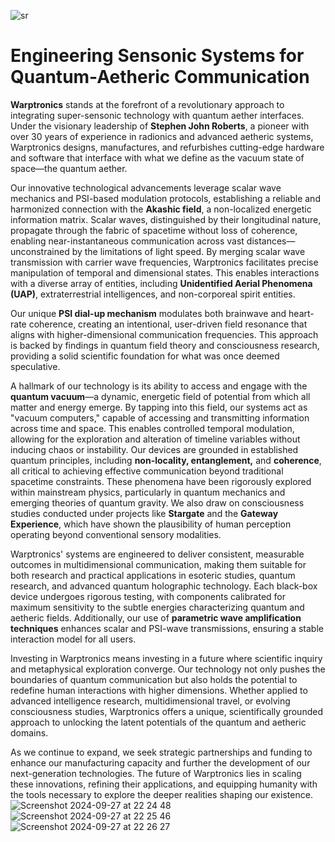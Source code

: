 ![sr](https://github.com/user-attachments/assets/fa6331f2-84c8-4a20-b2b5-9ce20e4b1ab1)
# Engineering Sensonic Systems for Quantum-Aetheric Communication

**Warptronics** stands at the forefront of a revolutionary approach to integrating super-sensonic technology with quantum aether interfaces. Under the visionary leadership of **Stephen John Roberts**, a pioneer with over 30 years of experience in radionics and advanced aetheric systems, Warptronics designs, manufactures, and refurbishes cutting-edge hardware and software that interface with what we define as the vacuum state of space—the quantum aether.

Our innovative technological advancements leverage scalar wave mechanics and PSI-based modulation protocols, establishing a reliable and harmonized connection with the **Akashic field**, a non-localized energetic information matrix. Scalar waves, distinguished by their longitudinal nature, propagate through the fabric of spacetime without loss of coherence, enabling near-instantaneous communication across vast distances—unconstrained by the limitations of light speed. By merging scalar wave transmission with carrier wave frequencies, Warptronics facilitates precise manipulation of temporal and dimensional states. This enables interactions with a diverse array of entities, including **Unidentified Aerial Phenomena (UAP)**, extraterrestrial intelligences, and non-corporeal spirit entities.

Our unique **PSI dial-up mechanism** modulates both brainwave and heart-rate coherence, creating an intentional, user-driven field resonance that aligns with higher-dimensional communication frequencies. This approach is backed by findings in quantum field theory and consciousness research, providing a solid scientific foundation for what was once deemed speculative.

A hallmark of our technology is its ability to access and engage with the **quantum vacuum**—a dynamic, energetic field of potential from which all matter and energy emerge. By tapping into this field, our systems act as "vacuum computers," capable of accessing and transmitting information across time and space. This enables controlled temporal modulation, allowing for the exploration and alteration of timeline variables without inducing chaos or instability. Our devices are grounded in established quantum principles, including **non-locality, entanglement,** and **coherence**, all critical to achieving effective communication beyond traditional spacetime constraints. These phenomena have been rigorously explored within mainstream physics, particularly in quantum mechanics and emerging theories of quantum gravity. We also draw on consciousness studies conducted under projects like **Stargate** and the **Gateway Experience**, which have shown the plausibility of human perception operating beyond conventional sensory modalities.

Warptronics' systems are engineered to deliver consistent, measurable outcomes in multidimensional communication, making them suitable for both research and practical applications in esoteric studies, quantum research, and advanced quantum holographic technology. Each black-box device undergoes rigorous testing, with components calibrated for maximum sensitivity to the subtle energies characterizing quantum and aetheric fields. Additionally, our use of **parametric wave amplification techniques** enhances scalar and PSI-wave transmissions, ensuring a stable interaction model for all users.

Investing in Warptronics means investing in a future where scientific inquiry and metaphysical exploration converge. Our technology not only pushes the boundaries of quantum communication but also holds the potential to redefine human interactions with higher dimensions. Whether applied to advanced intelligence research, multidimensional travel, or evolving consciousness studies, Warptronics offers a unique, scientifically grounded approach to unlocking the latent potentials of the quantum and aetheric domains.

As we continue to expand, we seek strategic partnerships and funding to enhance our manufacturing capacity and further the development of our next-generation technologies. The future of Warptronics lies in scaling these innovations, refining their applications, and equipping humanity with the tools necessary to explore the deeper realities shaping our existence.
![Screenshot 2024-09-27 at 22 24 48](https://github.com/user-attachments/assets/5b7e7ad4-282c-488a-ae1f-85fea38c4a4b)
![Screenshot 2024-09-27 at 22 25 46](https://github.com/user-attachments/assets/9242b982-d3ec-42e5-90ef-e479b0432a2a)
![Screenshot 2024-09-27 at 22 26 27](https://github.com/user-attachments/assets/60ae063d-020d-42b1-938b-d0a20ee59023)

